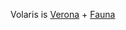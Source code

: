 Volaris is [Verona](https://github.com/metavenoma) + [Fauna](https://github.com/FaunaPolaris)

<!---
xX-volaris-Xx/xX-volaris-Xx is a ✨ special ✨ repository because its `README.md` (this file) appears on your GitHub profile.
You can click the Preview link to take a look at your changes.
--->
